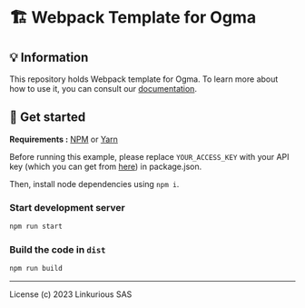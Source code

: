 # 🏗 Webpack Template for Ogma

## 💡 Information

This repository holds Webpack template for Ogma. To learn more about how to use it, you can consult our [documentation](https://ogma.linkurio.us).

## 🚀 Get started

**Requirements :** [NPM](https://npmjs.com/) or [Yarn](https://yarnpkg.com/)

Before running this example, please replace `YOUR_ACCESS_KEY` with your API key (which you can get from [here](https://get.linkurio.us)) in package.json.

Then, install node dependencies using `npm i`.

### Start development server

```sh
npm run start
```

### Build the code in `dist`

```sh
npm run build
```

---

License (c) 2023 Linkurious SAS
